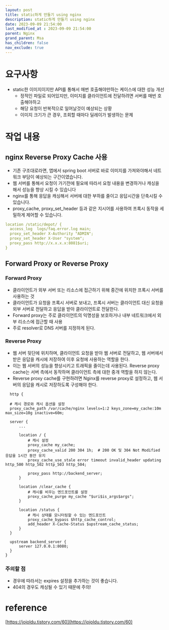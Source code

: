 ```yaml
---
layout: post
title: static하게 만들기 using nginx
description: static하게 만들기 using nginx
date: 2023-09-09 21:54:00
last_modified_at : 2023-09-09 21:54:00
parent: Nginx
grand_parent: Msa
has_children: false
nav_exclude: true
---
```


# 요구사항

- static한 이미지이지만 API를 통해서 매번 호출해야만하는 케이스에 대한 성능 개선
    - 정적인 파일로 되어있지만, 이미지를 클라이언트에 전달하려면 서버를 매번 호출해야하고
    - 해당 요청이 반복적으로 일어날것이 예상되는 상황
    - 이미지 크기가 큰 경우, 조회할 때마다 딜레이가 발생하는 문제

# 작업 내용

## nginx Reverse Proxy Cache 사용

- 기존 구조대로라면, 앱에서 spring boot 서버로 바로 이미지를 가져와야해서 네트워크 부담이 예상되는 구간이였습니다.
- 웹 서버를 통해서 요청이 가기전에 필요에 따라서 요청 내용을 변경하거나 캐싱을 해서 성능을 향상 시킬 수 있습니다
- nginx를 통해 응답을 캐싱해서 서버에 대한 부하를 줄이고 응답시간을 단축시킬 수 있습니다.
- proxy_cache, proxy_set_header 등과 같은 지시어를 사용하여 프록시 동작을 세밀하게 제어할 수 있습니다.

```yaml
location /static/depot/ {
  access_log  logs/faq.error.log main;
  proxy_set_header X-Authority "ADMIN";
  proxy_set_header X-User "system";
  proxy_pass http://x.x.x.x:8081$uri;
}
```

## Forward Proxy or Reverse Proxy

### Forward Proxy

- 클라이언트가 외부 서버 또는 리소스에 접근하기 위해 중간에 위치한 프록시 서버를 사용하는 것
- 클라이언트가 요청을 프록시 서버로 보내고, 프록시 서버는 클라이언트 대신 요청을 외부 서버로 전달하고 응답을 받아 클라이언트로 전달한다. 
- Forward proxy는 주로 클라이언트의 익명성을 보호하거나 내부 네트워크에서 외부 리소스에 접근할 때 사용
- 주로 resolver로 DNS 서버를 지정하게 된다.

### Reverse Proxy
- 웹 서버 뒷단에 위치하며, 클라이언트 요청을 받아 웹 서버로 전달하고, 웹 서버에서 받은 응답을 캐시에 저장하여 이후 요청에 사용하는 역할을 한다.
- 이는 웹 서버의 성능을 향상시키고 트래픽을 줄이는데 사용된다. Reverse proxy cache는 서버 측에서 동작하며 클라이언트 측에 대한 중개 역할을 하지 않는다.
-  Reverse proxy cache를 구현하려면 Nginx를 reverse proxy로 설정하고, 웹 서버의 응답을 캐시로 저장하도록 구성해야 한다.
  ```
    http {

    # 캐시 경로와 캐시 옵션을 설정
    proxy_cache_path /var/cache/nginx levels=1:2 keys_zone=my_cache:10m max_size=10g inactive=60m;

    server {
        ...

        location / {
            # 캐시 설정
            proxy_cache my_cache;
            proxy_cache_valid 200 304 1h;  # 200 OK 및 304 Not Modified 응답을 1시간 동안 유지
            proxy_cache_use_stale error timeout invalid_header updating http_500 http_502 http_503 http_504;
            
            proxy_pass http://backend_server;
        }
        
        location /clear_cache {
            # 캐시를 비우는 엔드포인트를 설정
            proxy_cache_purge my_cache "$uri$is_args$args";
        }

        location /status {
            # 캐시 상태를 모니터링할 수 있는 엔드포인트
            proxy_cache_bypass $http_cache_control;
            add_header X-Cache-Status $upstream_cache_status;
        }
    }

    upstream backend_server {
        server 127.0.0.1:8080;
    }
}

  ```

### 주의할 점

- 경우에 따라서는 expires 설정을 추가하는 것이 좋습니다.
- 404의 경우도 캐싱될 수 있기 때문에 주의!

# reference

[https://jojoldu.tistory.com/60](https://jojoldu.tistory.com/60)